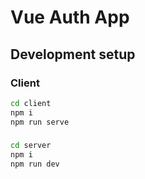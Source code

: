 # Vue Auth App

## Development setup


### Client
```sh
cd client
npm i
npm run serve
```

###

```sh
cd server
npm i
npm run dev
```